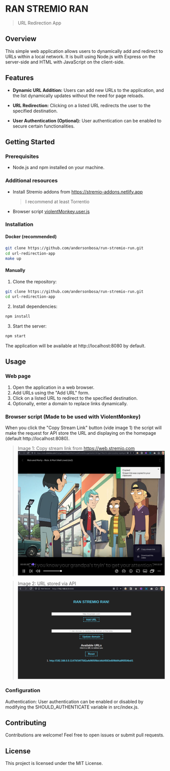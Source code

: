 # RAN STREMIO RAN

> URL Redirection App

## Overview

This simple web application allows users to dynamically add and redirect to URLs within a local network. It is built using Node.js with Express on the server-side and HTML with JavaScript on the client-side.

## Features

- **Dynamic URL Addition:** Users can add new URLs to the application, and the list dynamically updates without the need for page reloads.
  
- **URL Redirection:** Clicking on a listed URL redirects the user to the specified destination.

- **User Authentication (Optional):** User authentication can be enabled to secure certain functionalities.

## Getting Started

### Prerequisites

- Node.js and npm installed on your machine.

### Additional resources

- Install Stremio addons from https://stremio-addons.netlify.app
  > I recommend at least Torrentio
- Browser script [violentMonkey.user.js](docs/violentMonkey.user.js)

### Installation
#### Docker (recommended)

```bash
git clone https://github.com/andersonbosa/run-stremio-run.git
cd url-redirection-app
make up
``` 

#### Manually
1. Clone the repository:

```bash
git clone https://github.com/andersonbosa/run-stremio-run.git
cd url-redirection-app
```

2. Install dependencies:

```bash
npm install
```

3. Start the server:

```bash
npm start
```

The application will be available at http://localhost:8080 by default.

## Usage

### Web page

1. Open the application in a web browser.
2. Add URLs using the "Add URL" form.
3. Click on a listed URL to redirect to the specified destination.
4. Optionally, enter a domain to replace links dynamically.

### Browser script (Made to be used with ViolentMonkey)

When you click the "Copy Stream Link" button (vide image 1) the script will make the 
request for API store the URL and displaying on the homepage (default http://localhost:8080).
> Image 1: Copy stream link from https://web.stremio.com
> ![Alt text](docs/image.png)

> Image 2: URL stored via API
>![Alt text](docs/image2.png)

### Configuration
Authentication: User authentication can be enabled or disabled by modifying the SHOULD_AUTHENTICATE variable in src/index.js.

## Contributing
Contributions are welcome! Feel free to open issues or submit pull requests.

## License
This project is licensed under the MIT License.

